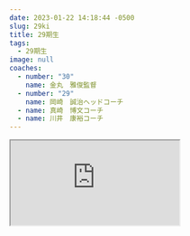 ```yaml
---
date: 2023-01-22 14:18:44 -0500
slug: 29ki
title: 29期生
tags:
  - 29期生
image: null
coaches:
  - number: "30"
    name: 金丸　雅俊監督
  - number: "29"
    name: 岡崎　誠治ヘッドコーチ
  - name: 真崎　博文コーチ
  - name: 川井　康裕コーチ
---
```
















<iframe src="https://docs.google.com/spreadsheets/d/e/2PACX-1vT7XHFxXVc-ZWSNLNsWC43zNTC1M3NPhgXrJ4fzBakuDpxfK26DPdrcP9Lj5dTYJOsmcv-4VjbrduYu/pubhtml?widget=true&amp;headers=false"></iframe>
























